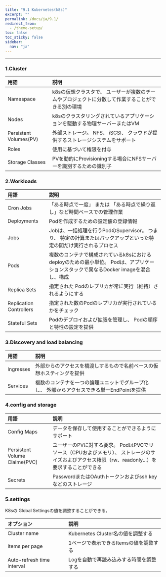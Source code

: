 ```yaml
---
title: "9.1 Kubernetes(k8s)"
excerpt: ""
permalink: /docs/ja/9.1/
redirect_from:
  - /theme-setup/
toc: false
toc_sticky: false
sidebar:
  nav: "ja"
---
```



---

### 1.Cluster

| 用語 | 説明 |
| :--- | :--- |
| Namespace | k8sの仮想クラスタで、 ユーザーが複数のチームやプロジェクトに分散して作業することができる別の環境 |
| Nodes | k8sのクラスタリングされているアプリケーションを駆動する物理サーバーまたはVM |
| Persistent Volumes\(PV\) | 外部ストレージ。 NFS、 iSCSI、 クラウドが提供するストレージシステムをサポート |
| Roles | 使用に基づいて権限を付与 |
| Storage Classes | PVを動的にProvisioningする場合にNFSサーバーを識別するための識別子 |

### 2.Workloads

| 用語 | 説明 |
| :--- | :--- |
| Cron Jobs | 「ある時点で一度」 または 「ある時点で繰り返し」など時間ベースでの管理作業 |
| Deployments | Podを作成するための設定値の登録情報 |
| Jobs | Jobは、一括処理を行うPodのSupervisor。 つまり、 特定の計算またはバックアップといった特定の間だけ実行されるプロセス |
| Pods | 複数のコンテナで構成されているk8sにおけるdeployのための最小単位。 Podは、アプリケーションスタックで異なるDocker imageを混合し、構成 |
| Replica Sets | 指定された Podのレプリカが常に実行（維持）されるようにする |
| Replication Controllers | 指定された数のPodのレプリカが実行されているかをチェック |
| Stateful Sets | Podのデプロイおよび拡張を管理し、 Podの順序と特性の設定を提供 |

### 3.Discovery and load balancing

| 用語 | 説明 |
| :--- | :--- |
| Ingresses | 外部からのアクセスを橋渡しするもので名前ベースの仮想ホスティングを提供 |
| Services | 複数のコンテナを一つの論理ユニットでグループ化し、 外部からアクセスできる単一EndPointを提供 |

### 4.config and storage

| 用語 | 説明 |
| :--- | :--- |
| Config Maps | データを保存して使用することができるようにサポート |
| Persistent Volume Claime\(PVC\) | ユーザーのPVに対する要求。 PodはPVCでリソース（CPUおよびメモリ）、 ストレージのサイズおよびアクセス権限（rw、readonly...）を要求することができる |
| Secrets | PasswordまたはOAuthトークンおよびssh keyなどのストレージ |

### 5.settings

K8sの Global Settingsの値を調整することができる。

| オプション | 説明 |
| :--- | :--- |
| Cluster name | Kubernetes Cluster名の値を調整する |
| Items per page | 1ページで表示できるItemsの値を調整する |
| Auto-refresh time interval | Logを自動で再読み込みする時間を調整する |



